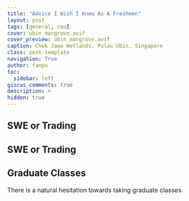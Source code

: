 ```yaml
---
title: "Advice I Wish I Knew As A Freshmen"
layout: post
tags: [general, cmu]
cover: ubin_mangrove.avif
cover_preview: ubin_mangrove.avif
caption: Chek Jawa Wetlands, Pulau Ubin, Singapore
class: post-template
navigation: True
author: fanpu
toc:
  sidebar: left
giscus_comments: true
description: >
hidden: true
---
```


## SWE or Trading

## SWE or Trading

## Graduate Classes
There is a natural hesitation towards taking graduate classes.

## 